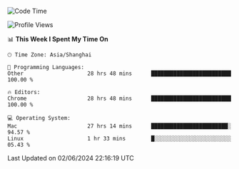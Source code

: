 <!--START_SECTION:waka-->
![Code Time](http://img.shields.io/badge/Code%20Time-2%2C331%20hrs%206%20mins-blue)

![Profile Views](http://img.shields.io/badge/Profile%20Views-0-blue)

📊 **This Week I Spent My Time On** 

```text
🕑︎ Time Zone: Asia/Shanghai

💬 Programming Languages: 
Other                    28 hrs 48 mins      █████████████████████████   100.00 % 

🔥 Editors: 
Chrome                   28 hrs 48 mins      █████████████████████████   100.00 % 

💻 Operating System: 
Mac                      27 hrs 14 mins      ████████████████████████░   94.57 % 
Linux                    1 hr 33 mins        █░░░░░░░░░░░░░░░░░░░░░░░░   05.43 % 
```


 Last Updated on 02/06/2024 22:16:19 UTC
<!--END_SECTION:waka-->